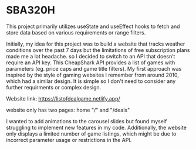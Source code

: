 # SBA320H

This project primarily utilizes useState and useEffect hooks to fetch and store data based on various requirements or range filters.

Initially, my idea for this project was to build a website that tracks weather conditions over the past 7 days but the limitations of free subscription plans made me a lot headache. so I decided to switch to an API that doesn’t require an API key. This CheapShark API provides a list of games with parameters (eg. price caps and game title filters). My first approach was inspired by the style of gaming websites I remember from around 2010, which had a similar design. It is simple so I don't need to consider any further requirments or complex design.

Website link:
https://listofdealgame.netlify.app/

website only has two pages: home "/" and "/deals"

I wanted to add animations to the carousel slides but found myself struggling to implement new features in my code. Additionally, the website only displays a limited number of game listings, which might be due to incorrect parameter usage or restrictions in the API.
